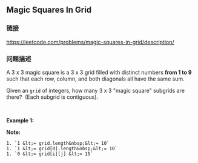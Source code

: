 ## Magic Squares In Grid  
### 链接  
https://leetcode.com/problems/magic-squares-in-grid/description/  
### 问题描述
A 3 x 3 magic square is a 3 x 3 grid filled with distinct numbers **from 1 to 9** such that each row, column, and both diagonals all have the same sum.

Given an `grid`&nbsp;of integers, how many 3 x 3 &quot;magic square&quot; subgrids are there?&nbsp; (Each subgrid is contiguous).

&nbsp;

**Example 1:**

**Note:**

	1. `1 &lt;= grid.length&nbsp;&lt;= 10`
	1. `1 &lt;= grid[0].length&nbsp;&lt;= 10`
	1. `0 &lt;= grid[i][j] &lt;= 15`
